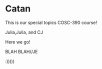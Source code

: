 # Catan

This is our special topics COSC-390 course!

Julia,Julia, and CJ 

Here we go!


BLAH BLAH//JE

:)))))